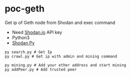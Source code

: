 # poc-geth

Get ip of Geth node from Shodan and exec command

- Need [Shodan.io](https://www.shodan.io/) API key
- Python3
- [Shodan Py](https://pypi.org/project/shodan/)


```
py search.py # Get Ip
py crawl.py # Get ip with admin and mining command

py mining.py # Add your ether address and start mining
py addPeer.py # Add trusted peer
```